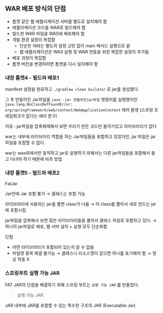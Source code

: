 ## WAR 배포 방식의 단점

- 톰캣 같은 웹 애플리케이션 서버를 별도로 설치해야 함
- 애플리케이션 코드를 WAR로 빌드해야 함
- 빌드한 WAR 파일을 WAS에 배포해야 함
- 개발 환경 설정이 복잡함
  - 단순한 자바는 별도의 설정 고민 없이 main 메서드 실행으로 끝
  - 웹 애플리케이션은 WAS 실행 및 WAR 연동을 위한 복잡한 설정이 추가됨
- 배포 과정이 복잡함
- 톰캣 버전을 변경하려면 톰캣을 다시 설치해야 함

### 내장 톰캣4 - 빌드와 배포1

manifest 설정을 완료하고 `./gradlew clean buildJar` 로 jar를 생성했다.

그 후 만들어진 Jar파일을 `java -jar 만들어진jar파일` 명령어를 실행했지만 `java.lang.NoClassDefFoundError: org/springframework/web/context/WebApplicationContext` 에러 발생 (스프링 프레임워크가 없다는 에러 문구)

이유 : jar파일을 압축해제해서 보면 우리가 만든 코드만 들어가있고 라이브러리가 없다

war는 내부에 라이브러리 역할을 하는 Jar파일들을 포함하고 있었지만, jar 파일은 jar파일을 포함할 수 없다.

war는 was위에서만 동작하고 jar로 실행하기 위해서는 다른 jar파일들을 포함해서 들고 다녀야 하기 때문에 비추 방법

### 내장 톰캣5 - 빌드와 배포2

FatJar

Jar안에 Jar 포함 불가 → 클래스는 포함 가능

라이브러리에 사용되는 jar를 풀면 class가 나옴 → 이 class를 뽑아서 새로 만드는 jar에 포함시킴

jar파일을 압축해서 보면 많은 라이브러리들을 풀어서 클래스 파일로 포함하고 있다.
→ 하나의 jar파일로 배포, 웹 서버 설치 + 실행 모두 단순화함

단점

- 어떤 라이브러리가 포함되어 있는지 알 수 없음
- 파일명 중복 해결 불가능 → 클래스나 리소스명이 같으면 하나를 포기해야 함 → 정상 작동 X

### 스프링부트 실행 가능 JAR

FAT JAR의 단점을 해결하기 위해 스프링 부트는 `실행 가능 JAR` 를 만들었다.

> 실행 가능 JAR

JAR 내부에 JAR를 포함할 수 있는 특수한 구조의 JAR (Executable Jar)
